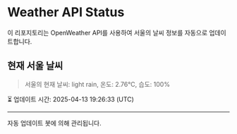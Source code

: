 
# Weather API Status

이 리포지토리는 OpenWeather API를 사용하여 서울의 날씨 정보를 자동으로 업데이트합니다.

## 현재 서울 날씨
> 서울의 현재 날씨: light rain, 온도: 2.76°C, 습도: 100%

⏳ 업데이트 시간: 2025-04-13 19:26:33 (UTC)

---
자동 업데이트 봇에 의해 관리됩니다.
